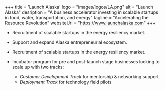+++
title = 'Launch Alaska'
logo = "images/logos/LA.png"
alt = "Launch Alaska"
desription = "A business accelerator investing in scalable startups in food, water, transportation, and energy"
tagline = "Accelerating the Resource Revolution"
websiteUrl = "https://www.launchalaska.com"
+++
* Recruitment of scalable startups in the energy resiliency market.

* Support and expand Alaska entrepreneurial ecosystem.

* Recruitment of scalable startups in the energy resiliency market.

* Incubator program for pre and post-launch stage businesses looking to scale up with two tracks:
  * *Customer Development Track* for mentorship & networking support
  * *Deployment Track* for technology field pilots
